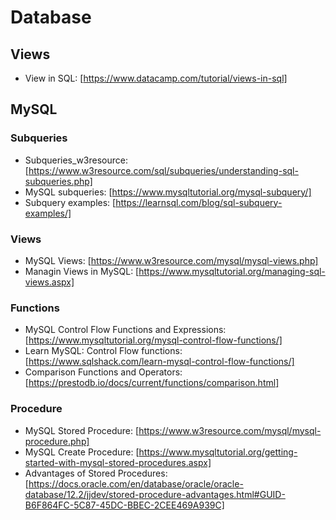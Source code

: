 # Database

## Views
* View in SQL: [https://www.datacamp.com/tutorial/views-in-sql]

## MySQL
### Subqueries
* Subqueries_w3resource: [https://www.w3resource.com/sql/subqueries/understanding-sql-subqueries.php]
* MySQL subqueries: [https://www.mysqltutorial.org/mysql-subquery/]
* Subquery examples: [https://learnsql.com/blog/sql-subquery-examples/]

### Views
* MySQL Views: [https://www.w3resource.com/mysql/mysql-views.php]
* Managin Views in MySQL: [https://www.mysqltutorial.org/managing-sql-views.aspx]

### Functions
* MySQL Control Flow Functions and Expressions: [https://www.mysqltutorial.org/mysql-control-flow-functions/]
* Learn MySQL: Control Flow functions: [https://www.sqlshack.com/learn-mysql-control-flow-functions/]
* Comparison Functions and Operators: [https://prestodb.io/docs/current/functions/comparison.html]

### Procedure
* MySQL Stored Procedure: [https://www.w3resource.com/mysql/mysql-procedure.php]
* MySQL Create Procedure: [https://www.mysqltutorial.org/getting-started-with-mysql-stored-procedures.aspx]
* Advantages of Stored Procedures: [https://docs.oracle.com/en/database/oracle/oracle-database/12.2/jjdev/stored-procedure-advantages.html#GUID-B6F864FC-5C87-45DC-BBEC-2CEE469A939C]